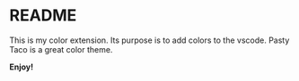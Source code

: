 # README
This is my color extension. Its purpose is to add colors to the vscode. Pasty Taco is a great color theme.

**Enjoy!**
